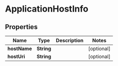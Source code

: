 
# ApplicationHostInfo

## Properties
Name | Type | Description | Notes
------------ | ------------- | ------------- | -------------
**hostName** | **String** |  |  [optional]
**hostUri** | **String** |  |  [optional]



